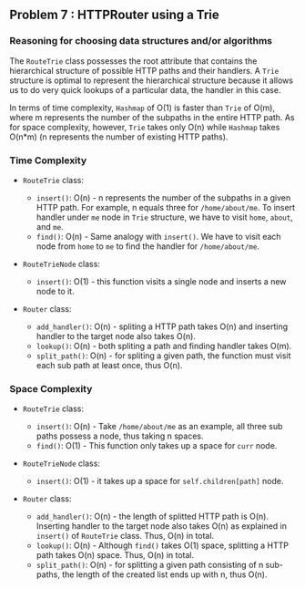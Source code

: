 ## Problem 7 : HTTPRouter using a Trie

### Reasoning for choosing data structures and/or algorithms

The `RouteTrie` class possesses the root attribute that contains the hierarchical structure of possible HTTP paths and their handlers. A `Trie` structure is optimal to represent the hierarchical structure because it allows us to do very quick lookups of a particular data, the handler in this case.

In terms of time complexity, `Hashmap` of O(1) is faster than `Trie` of O(m), where m represents the number of the subpaths in the entire HTTP path. As for space complexity, however, `Trie` takes only O(n) while `Hashmap` takes O(n*m) (n represents the number of existing HTTP paths).

### Time Complexity

* `RouteTrie` class:
    * `insert()`: O(n) - n represents the number of the subpaths in a given HTTP path. For example, n equals three for `/home/about/me`. To insert handler under `me` node in `Trie` structure, we have to visit `home`, `about`, and `me`.
    * `find()`: O(n) - Same analogy with `insert()`. We have to visit each node from `home` to `me` to find the handler for `/home/about/me`.

* `RouteTrieNode` class:
    * `insert()`: O(1) - this function visits a single node and inserts a new node to it.

* `Router` class:
    * `add_handler()`: O(n) - spliting a HTTP path takes O(n) and inserting handler to the target node also takes O(n).
    * `lookup()`: O(n) - both spliting a path and finding handler takes O(m).
    * `split_path()`: O(n) - for spliting a given path, the function must visit each sub path at least once, thus O(n).

### Space Complexity

* `RouteTrie` class:
    * `insert()`: O(n) - Take `/home/about/me` as an example, all three sub paths possess a node, thus taking n spaces.
    * `find()`: O(1) - This function only takes up a space for `curr` node.

* `RouteTrieNode` class:
    * `insert()`: O(1) - it takes up a space for `self.children[path]` node.

* `Router` class:
    * `add_handler()`: O(n) - the length of splitted HTTP path is O(n). Inserting handler to the target node also takes O(n) as explained in `insert()` of `RouteTrie` class. Thus, O(n) in total.
    * `lookup()`: O(n) - Although `find()` takes O(1) space, splitting a HTTP path takes O(n) space. Thus, O(n) in total. 
    * `split_path()`: O(n) - for splitting a given path consisting of n sub-paths, the length of the created list ends up with n, thus O(n).


